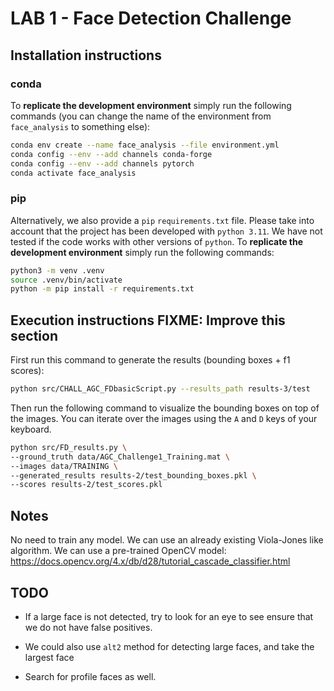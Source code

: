 # LAB 1 - Face Detection Challenge

## Installation instructions

### conda

To **replicate the development environment** simply run the following commands (you can change the name of the environment from `face_analysis` to something else):

```bash
conda env create --name face_analysis --file environment.yml
conda config --env --add channels conda-forge
conda config --env --add channels pytorch
conda activate face_analysis
```

### pip

Alternatively, we also provide a `pip` `requirements.txt` file. Please take into account that the project has been developed with `python 3.11`. We have not tested if the code works with other versions of `python`. To **replicate the development environment** simply run the following commands:

```bash
python3 -m venv .venv
source .venv/bin/activate
python -m pip install -r requirements.txt
```

## Execution instructions FIXME: Improve this section

First run this command to generate the results (bounding boxes + f1 scores):

```bash
python src/CHALL_AGC_FDbasicScript.py --results_path results-3/test
```

Then run the following command to visualize the bounding boxes on top of the images. You can iterate over the images using the `A` and `D` keys of your keyboard.

```bash
python src/FD_results.py \
--ground_truth data/AGC_Challenge1_Training.mat \
--images data/TRAINING \
--generated_results results-2/test_bounding_boxes.pkl \
--scores results-2/test_scores.pkl
```

## Notes

No need to train any model. We can use an already existing Viola-Jones like algorithm.
We can use a pre-trained OpenCV model: https://docs.opencv.org/4.x/db/d28/tutorial_cascade_classifier.html


## TODO

- If a large face is not detected, try to look for an eye to see ensure that we do not have false positives.

- We could also use `alt2` method for detecting large faces, and take the largest face

- Search for profile faces as well.